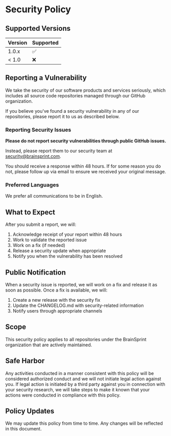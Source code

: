 # Security Policy

## Supported Versions

| Version | Supported          |
| ------- | ------------------ |
| 1.0.x   | :white_check_mark: |
| < 1.0   | :x:                |

## Reporting a Vulnerability

We take the security of our software products and services seriously, which includes all source code repositories managed through our GitHub organization.

If you believe you've found a security vulnerability in any of our repositories, please report it to us as described below.

### Reporting Security Issues

**Please do not report security vulnerabilities through public GitHub issues.**

Instead, please report them to our security team at [security@brainsprint.com](mailto:security@brainsprint.com).

You should receive a response within 48 hours. If for some reason you do not, please follow up via email to ensure we received your original message.

### Preferred Languages

We prefer all communications to be in English.

## What to Expect

After you submit a report, we will:

1. Acknowledge receipt of your report within 48 hours
2. Work to validate the reported issue
3. Work on a fix (if needed)
4. Release a security update when appropriate
5. Notify you when the vulnerability has been resolved

## Public Notification

When a security issue is reported, we will work on a fix and release it as soon as possible. Once a fix is available, we will:

1. Create a new release with the security fix
2. Update the CHANGELOG.md with security-related information
3. Notify users through appropriate channels

## Scope

This security policy applies to all repositories under the BrainSprint organization that are actively maintained.

## Safe Harbor

Any activities conducted in a manner consistent with this policy will be considered authorized conduct and we will not initiate legal action against you. If legal action is initiated by a third party against you in connection with your security research, we will take steps to make it known that your actions were conducted in compliance with this policy.

## Policy Updates

We may update this policy from time to time. Any changes will be reflected in this document.
